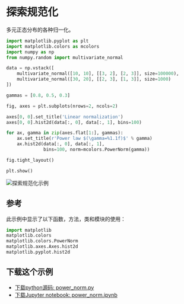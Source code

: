 # 探索规范化

多元正态分布的各种归一化。

```python
import matplotlib.pyplot as plt
import matplotlib.colors as mcolors
import numpy as np
from numpy.random import multivariate_normal

data = np.vstack([
    multivariate_normal([10, 10], [[3, 2], [2, 3]], size=100000),
    multivariate_normal([30, 20], [[2, 3], [1, 3]], size=1000)
])

gammas = [0.8, 0.5, 0.3]

fig, axes = plt.subplots(nrows=2, ncols=2)

axes[0, 0].set_title('Linear normalization')
axes[0, 0].hist2d(data[:, 0], data[:, 1], bins=100)

for ax, gamma in zip(axes.flat[1:], gammas):
    ax.set_title(r'Power law $(\gamma=%1.1f)$' % gamma)
    ax.hist2d(data[:, 0], data[:, 1],
              bins=100, norm=mcolors.PowerNorm(gamma))

fig.tight_layout()

plt.show()
```

![探索规范化示例](https://matplotlib.org/_images/sphx_glr_power_norm_001.png)

## 参考

此示例中显示了以下函数，方法，类和模块的使用：

```python
import matplotlib
matplotlib.colors
matplotlib.colors.PowerNorm
matplotlib.axes.Axes.hist2d
matplotlib.pyplot.hist2d
```

## 下载这个示例
            
- [下载python源码: power_norm.py](https://matplotlib.org/_downloads/power_norm.py)
- [下载Jupyter notebook: power_norm.ipynb](https://matplotlib.org/_downloads/power_norm.ipynb)